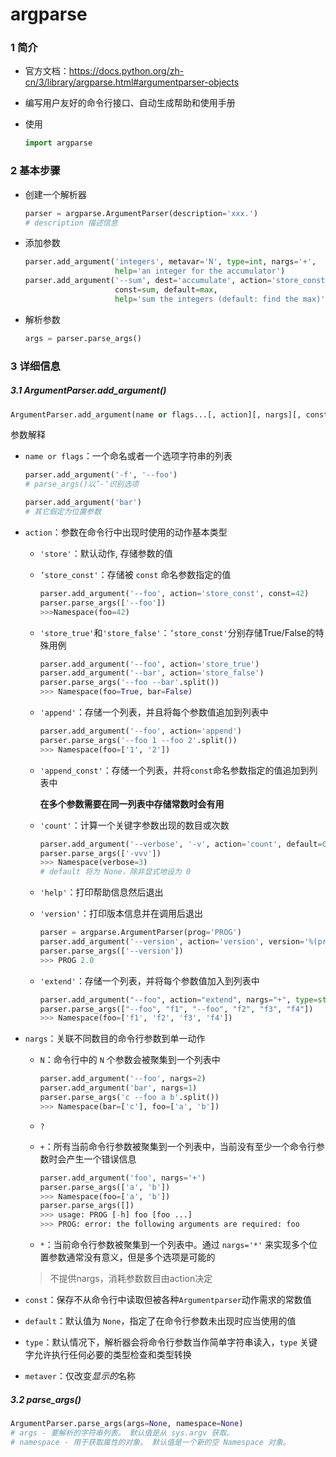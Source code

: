 # argparse

### 1 简介

- 官方文档：https://docs.python.org/zh-cn/3/library/argparse.html#argumentparser-objects

- 编写用户友好的命令行接口、自动生成帮助和使用手册

- 使用

  ```python
  import argparse
  ```

### 2 基本步骤

- 创建一个解析器

  ```python
  parser = argparse.ArgumentParser(description='xxx.')
  # description 描述信息
  ```

- 添加参数

  ```python
  parser.add_argument('integers', metavar='N', type=int, nargs='+',
                      help='an integer for the accumulator')
  parser.add_argument('--sum', dest='accumulate', action='store_const',
                      const=sum, default=max,
                      help='sum the integers (default: find the max)')
  ```

- 解析参数

  ```python
  args = parser.parse_args()
  ```

### 3 详细信息

##### 3.1 ArgumentParser.add_argument()

```python
ArgumentParser.add_argument(name or flags...[, action][, nargs][, const][, default][, type][, choices][, required][, help][, metavar][, dest])
```

参数解释

- ```name or flags```：一个命名或者一个选项字符串的列表

  ```python
  parser.add_argument('-f', '--foo')
  # parse_args()以’-‘识别选项
  
  parser.add_argument('bar')
  # 其它假定为位置参数
  ```

- ```action```：参数在命令行中出现时使用的动作基本类型

  - ```'store'```：默认动作, 存储参数的值

  - ```’store_const'```：存储被 ```const``` 命名参数指定的值

    ```python
    parser.add_argument('--foo', action='store_const', const=42)
    parser.parse_args(['--foo'])
    >>>Namespace(foo=42)
    ```

  - ```'store_true'```和```'store_false'```：```’store_const'```分别存储True/False的特殊用例

    ```python
    parser.add_argument('--foo', action='store_true')
    parser.add_argument('--bar', action='store_false')
    parser.parse_args('--foo --bar'.split())
    >>> Namespace(foo=True, bar=False)
    ```

  - ```'append'```：存储一个列表，并且将每个参数值追加到列表中

    ```python
    parser.add_argument('--foo', action='append')
    parser.parse_args('--foo 1 --foo 2'.split())
    >>> Namespace(foo=['1', '2'])

  - ```'append_const'```：存储一个列表，并将```const```命名参数指定的值追加到列表中

    **在多个参数需要在同一列表中存储常数时会有用**

  - ```'count'```：计算一个关键字参数出现的数目或次数

    ```python
    parser.add_argument('--verbose', '-v', action='count', default=0)
    parser.parse_args(['-vvv'])
    >>> Namespace(verbose=3)
    # default 将为 None，除非显式地设为 0
    ```

  - ```'help'```：打印帮助信息然后退出

  - ```'version'```：打印版本信息并在调用后退出

    ```python
    parser = argparse.ArgumentParser(prog='PROG')
    parser.add_argument('--version', action='version', version='%(prog)s 2.0')
    parser.parse_args(['--version'])
    >>> PROG 2.0
    ```

  - ```'extend'```：存储一个列表，并将每个参数值加入到列表中

    ```python
    parser.add_argument("--foo", action="extend", nargs="+", type=str)
    parser.parse_args(["--foo", "f1", "--foo", "f2", "f3", "f4"])
    >>> Namespace(foo=['f1', 'f2', 'f3', 'f4'])
    ```

- ```nargs```：关联不同数目的命令行参数到单一动作

  - ```N```：命令行中的 `N` 个参数会被聚集到一个列表中

    ```python
    parser.add_argument('--foo', nargs=2)
    parser.add_argument('bar', nargs=1)
    parser.parse_args('c --foo a b'.split())
    >>> Namespace(bar=['c'], foo=['a', 'b'])
    ```

  - ```?```

  - ```+```：所有当前命令行参数被聚集到一个列表中，当前没有至少一个命令行参数时会产生一个错误信息

    ```python
    parser.add_argument('foo', nargs='+')
    parser.parse_args(['a', 'b'])
    >>> Namespace(foo=['a', 'b'])
    parser.parse_args([])
    >>> usage: PROG [-h] foo [foo ...]
    >>> PROG: error: the following arguments are required: foo
    ```

  - ```*```：当前命令行参数被聚集到一个列表中。通过 `nargs='*'` 来实现多个位置参数通常没有意义，但是多个选项是可能的

  > 不提供nargs，消耗参数数目由action决定

- ```const```：保存不从命令行中读取但被各种```Argumentparser```动作需求的常数值
- ```default```：默认值为 `None`，指定了在命令行参数未出现时应当使用的值
- ```type```：默认情况下，解析器会将命令行参数当作简单字符串读入，`type` 关键字允许执行任何必要的类型检查和类型转换
- ```metaver```：仅改变*显示的*名称

##### 3.2 parse_args()

```python
ArgumentParser.parse_args(args=None, namespace=None)
# args - 要解析的字符串列表。 默认值是从 sys.argv 获取。
# namespace - 用于获取属性的对象。 默认值是一个新的空 Namespace 对象。
```





